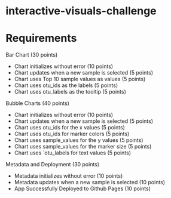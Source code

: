 # interactive-visuals-challenge

# Requirements
Bar Chart (30 points)
 - Chart initializes without error (10 points)
 - Chart updates when a new sample is selected (5 points)
 - Chart uses Top 10 sample values as values (5 points)
 - Chart uses otu_ids as the labels (5 points)
 - Chart uses otu_labels as the tooltip (5 points)

Bubble Charts (40 points)
 - Chart initializes without error (10 points)
 - Chart updates when a new sample is selected (5 points)
 - Chart uses otu_ids for the x values (5 points)
 - Chart uses otu_ids for marker colors (5 points)
 - Chart uses sample_values for the y values (5 points)
 - Chart uses sample_values for the marker size (5 points)
 - Chart uses `otu_labels for text values (5 points)

Metadata and Deployment (30 points)
 - Metadata initializes without error (10 points)
 - Metadata updates when a new sample is selected (10 points)
 - App Successfully Deployed to Github Pages (10 points)
